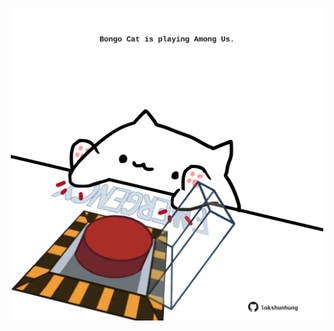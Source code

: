 <!-- built at 11/02/2021, 19:01:22 UTC -->
<p align="center">
  <img width="500" height="500" src="./ReadmeImage.svg">
</p>
